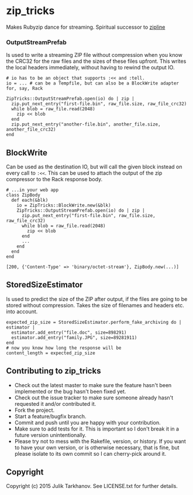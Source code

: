 # zip_tricks

Makes Rubyzip dance for streaming. Spiritual successor to [zipline](https://github.com/fringd/zipline)

### OutputStreamPrefab

Is used to write a streaming ZIP file without compression when you know the CRC32 for the raw files
and the sizes of these files upfront. This writes the local headers immediately, without having to
rewind the output IO.

    # io has to be an object that supports :<< and :tell.
    io = ... # can be a Tempfile, but can also be a BlockWrite adapter for, say, Rack
    
    ZipTricks::OutputStreamPrefab.open(io) do | zip |
      zip.put_next_entry("first-file.bin", raw_file.size, raw_file_crc32)
      while blob = raw_file.read(2048)
        zip << blob
      end
      zip.put_next_entry("another-file.bin", another_file.size, another_file_crc32)
    end

## BlockWrite

Can be used as the destination IO, but will call the given block instead on every call to `:<<`.
This can be used to attach the output of the zip compressor to the Rack response body.

    # ...in your web app
    class ZipBody
      def each(&blk)
        io = ZipTricks::BlockWrite.new(&blk)
        ZipTricks::OutputStreamPrefab.open(io) do | zip |
          zip.put_next_entry("first-file.bin", raw_file.size, raw_file_crc32)
          while blob = raw_file.read(2048)
            zip << blob
          end
          ...
        end
      end
    end
    
    [200, {'Content-Type' => 'binary/octet-stream'}, ZipBody.new(...)]

## StoredSizeEstimator

Is used to predict the size of the ZIP after output, if the files are going to be stored without compression.
Takes the size of filenames and headers etc. into account.

    expected_zip_size = StoredSizeEstimator.perform_fake_archiving do | estimator |
      estimator.add_entry("file.doc", size=898291)
      estimator.add_entry("family.JPG", size=89281911)
    end
    # now you know how long the response will be
    content_length = expected_zip_size

## Contributing to zip_tricks
 
* Check out the latest master to make sure the feature hasn't been implemented or the bug hasn't been fixed yet.
* Check out the issue tracker to make sure someone already hasn't requested it and/or contributed it.
* Fork the project.
* Start a feature/bugfix branch.
* Commit and push until you are happy with your contribution.
* Make sure to add tests for it. This is important so I don't break it in a future version unintentionally.
* Please try not to mess with the Rakefile, version, or history. If you want to have your own version, or is otherwise necessary, that is fine, but please isolate to its own commit so I can cherry-pick around it.

## Copyright

Copyright (c) 2015 Julik Tarkhanov. See LICENSE.txt for
further details.


